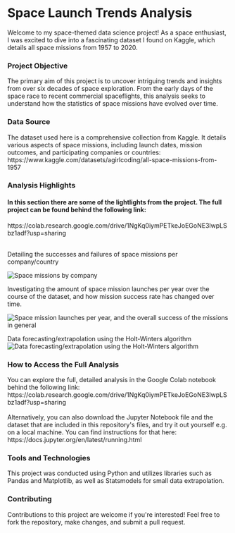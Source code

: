 <h1>Space Launch Trends Analysis</h1>

Welcome to my space-themed data science project! As a space enthusiast, I was excited to dive into a fascinating dataset I found on Kaggle, which details all space missions from 1957 to 2020.

<h3>Project Objective</h3>
The primary aim of this project is to uncover intriguing trends and insights from over six decades of space exploration. From the early days of the space race to recent commercial spaceflights, this analysis seeks to understand how the statistics of space missions have evolved over time.

<h3>Data Source</h3>
The dataset used here is a comprehensive collection from Kaggle. It details various aspects of space missions, including launch dates, mission outcomes, and participating companies or countries:
https://www.kaggle.com/datasets/agirlcoding/all-space-missions-from-1957

<h3>Analysis Highlights</h3>
<h4>In this section there are some of the lightlights from the project. The full project can be found behind the following link:</h4>
https://colab.research.google.com/drive/1NgKq0iymPETkeJoEGoNE3lwpLSbz1adf?usp=sharing
<br><br>

Detailing the successes and failures of space missions per company/country

![Space missions by company](https://i.imgur.com/RpF8g6N.png)

Investigating the amount of space mission launches per year over the course of the dataset, and how mission success rate has changed over time.

![Space mission launches per year, and the overall success of the missions in general](https://i.imgur.com/gkUC6Rp.png)

Data forecasting/extrapolation using the Holt-Winters algorithm
![Data forecasting/extrapolation using the Holt-Winters algorithm](https://i.imgur.com/3NFddj1.png) 

<h3>How to Access the Full Analysis</h3>
You can explore the full, detailed analysis in the Google Colab notebook behind the following link: 
https://colab.research.google.com/drive/1NgKq0iymPETkeJoEGoNE3lwpLSbz1adf?usp=sharing <br><br>
Alternatively, you can also download the Jupyter Notebook file and the dataset that are included in this repository's files, and try it out yourself e.g. on a local machine. You can find instructions for that here:
https://docs.jupyter.org/en/latest/running.html

<h3>Tools and Technologies</h3>
This project was conducted using Python and utilizes libraries such as Pandas and Matplotlib, as well as Statsmodels for small data extrapolation.

<h3>Contributing</h3>

Contributions to this project are welcome if you're interested! Feel free to fork the repository, make changes, and submit a pull request.
